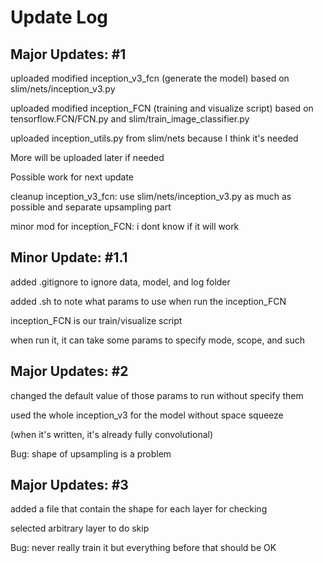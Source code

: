 # Update Log
## Major Updates: #1
uploaded modified inception_v3_fcn (generate the model) based on slim/nets/inception_v3.py

uploaded modified inception_FCN (training and visualize script) based on tensorflow.FCN/FCN.py and slim/train_image_classifier.py

uploaded inception_utils.py from slim/nets because I think it's needed

More will be uploaded later if needed

Possible work for next update

cleanup inception_v3_fcn: use slim/nets/inception_v3.py as much as possible and separate upsampling part

minor mod for inception_FCN: i dont know if it will work 

## Minor Update: #1.1
added .gitignore to ignore data, model, and log folder

added .sh to note what params to use when run the inception_FCN

inception_FCN is our train/visualize script

when run it, it can take some params to specify mode, scope, and such

## Major Updates: #2
changed the default value of those params to run without specify them

used the whole inception_v3 for the model without space squeeze

(when it's written, it's already fully convolutional)

Bug: shape of upsampling is a problem

## Major Updates: #3
added a file that contain the shape for each layer for checking

selected arbitrary layer to do skip

Bug: never really train it but everything before that should be OK


